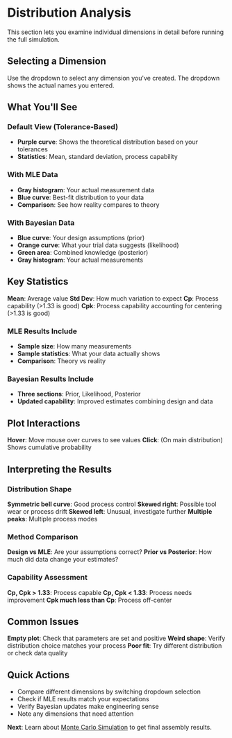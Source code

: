 # Distribution Analysis

This section lets you examine individual dimensions in detail before running the full simulation.

## Selecting a Dimension

Use the dropdown to select any dimension you've created. The dropdown shows the actual names you entered.

## What You'll See

### Default View (Tolerance-Based)
- **Purple curve**: Shows the theoretical distribution based on your tolerances
- **Statistics**: Mean, standard deviation, process capability

### With MLE Data
- **Gray histogram**: Your actual measurement data
- **Blue curve**: Best-fit distribution to your data
- **Comparison**: See how reality compares to theory

### With Bayesian Data
- **Blue curve**: Your design assumptions (prior)
- **Orange curve**: What your trial data suggests (likelihood)  
- **Green area**: Combined knowledge (posterior)
- **Gray histogram**: Your actual measurements

## Key Statistics

**Mean**: Average value
**Std Dev**: How much variation to expect
**Cp**: Process capability (>1.33 is good)
**Cpk**: Process capability accounting for centering (>1.33 is good)

### MLE Results Include
- **Sample size**: How many measurements
- **Sample statistics**: What your data actually shows
- **Comparison**: Theory vs reality

### Bayesian Results Include
- **Three sections**: Prior, Likelihood, Posterior
- **Updated capability**: Improved estimates combining design and data

## Plot Interactions

**Hover**: Move mouse over curves to see values
**Click**: (On main distribution) Shows cumulative probability

## Interpreting the Results

### Distribution Shape
**Symmetric bell curve**: Good process control
**Skewed right**: Possible tool wear or process drift
**Skewed left**: Unusual, investigate further
**Multiple peaks**: Multiple process modes

### Method Comparison
**Design vs MLE**: Are your assumptions correct?
**Prior vs Posterior**: How much did data change your estimates?

### Capability Assessment
**Cp, Cpk > 1.33**: Process capable
**Cp, Cpk < 1.33**: Process needs improvement
**Cpk much less than Cp**: Process off-center

## Common Issues

**Empty plot**: Check that parameters are set and positive
**Weird shape**: Verify distribution choice matches your process
**Poor fit**: Try different distribution or check data quality

## Quick Actions

- Compare different dimensions by switching dropdown selection
- Check if MLE results match your expectations
- Verify Bayesian updates make engineering sense
- Note any dimensions that need attention

**Next**: Learn about [Monte Carlo Simulation](monte-carlo.md) to get final assembly results.